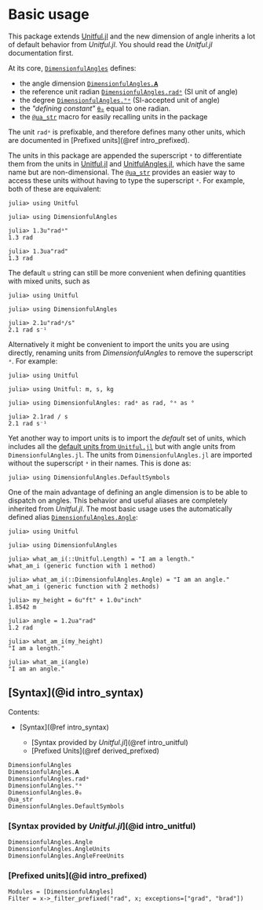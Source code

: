 # Basic usage

This package extends [Unitful.jl](https://painterqubits.github.io/Unitful.jl/stable/) and the new dimension of angle inherits a lot of default behavior from *Unitful.jl*.
You should read the *Unitful.jl* documentation first.

At its core, [`DimensionfulAngles`](@ref) defines:

  - the angle dimension [`DimensionfulAngles.𝐀`](@ref)
  - the reference unit radian [`DimensionfulAngles.radᵃ`](@ref) (SI unit of angle)
  - the degree [`DimensionfulAngles.°ᵃ`](@ref) (SI-accepted unit of angle)
  - the *"defining constant"* [`θ₀`](@ref) equal to one radian.
  - the [`@ua_str`](@ref) macro for easily recalling units in the package

The unit `radᵃ` is prefixable, and therefore defines many other units, which are documented in [Prefixed units](@ref intro_prefixed).

The units in this package are appended the superscript `ᵃ` to differentiate them from the units in [Unitful.jl](https://painterqubits.github.io/Unitful.jl/stable/) and [UnitfulAngles.jl](https://github.com/yakir12/UnitfulAngles.jl), which have the same name but are non-dimensional.
The [`@ua_str`](@ref) provides an easier way to access these units without having to type the superscript `ᵃ`.
For example, both of these are equivalent:

```jldoctest
julia> using Unitful

julia> using DimensionfulAngles

julia> 1.3u"radᵃ"
1.3 rad

julia> 1.3ua"rad"
1.3 rad
```

The default `u` string can still be more convenient when defining quantities with mixed units, such as

```jldoctest
julia> using Unitful

julia> using DimensionfulAngles

julia> 2.1u"radᵃ/s"
2.1 rad s⁻¹
```

Alternatively it might be convenient to import the units you are using directly, renaming units from *DimensionfulAngles* to remove the superscript `ᵃ`.
For example:

```jldoctest
julia> using Unitful

julia> using Unitful: m, s, kg

julia> using DimensionfulAngles: radᵃ as rad, °ᵃ as °

julia> 2.1rad / s
2.1 rad s⁻¹
```

Yet another way to import units is to import the *default* set of units, which includes
all the
[default units from `Unitful.jl`](https://painterqubits.github.io/Unitful.jl/stable/#Important-note-on-namespaces)
but with angle units from `DimensionfulAngles.jl`.
The units from `DimensionfulAngles.jl` are imported without the superscript `ᵃ` in their
names.
This is done as:

```julia-repl
julia> using DimensionfulAngles.DefaultSymbols
```

One of the main advantage of defining an angle dimension is to be able to dispatch on angles.
This behavior and useful aliases are completely inherited from *Unitful.jl*.
The most basic usage uses the automatically defined alias [`DimensionfulAngles.Angle`](@ref):

```jldoctest
julia> using Unitful

julia> using DimensionfulAngles

julia> what_am_i(::Unitful.Length) = "I am a length."
what_am_i (generic function with 1 method)

julia> what_am_i(::DimensionfulAngles.Angle) = "I am an angle."
what_am_i (generic function with 2 methods)

julia> my_height = 6u"ft" + 1.0u"inch"
1.8542 m

julia> angle = 1.2ua"rad"
1.2 rad

julia> what_am_i(my_height)
"I am a length."

julia> what_am_i(angle)
"I am an angle."
```

## [Syntax](@id intro_syntax)

Contents:

  - [Syntax](@ref intro_syntax)

      + [Syntax provided by *Unitful.jl*](@ref intro_unitful)
      + [Prefixed Units](@ref derived_prefixed)

```@docs
DimensionfulAngles
DimensionfulAngles.𝐀
DimensionfulAngles.radᵃ
DimensionfulAngles.°ᵃ
DimensionfulAngles.θ₀
@ua_str
DimensionfulAngles.DefaultSymbols
```

### [Syntax provided by *Unitful.jl*](@id intro_unitful)

```@docs
DimensionfulAngles.Angle
DimensionfulAngles.AngleUnits
DimensionfulAngles.AngleFreeUnits
```

### [Prefixed units](@id intro_prefixed)

```@autodocs
Modules = [DimensionfulAngles]
Filter = x->_filter_prefixed("rad", x; exceptions=["grad", "brad"])
```
